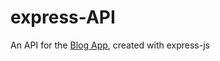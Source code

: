 # express-API

An API for the [Blog App](https://github.com/Janzunec/BlogApp), created with express-js
